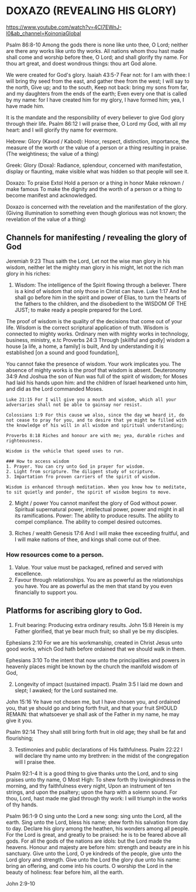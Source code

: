 # DOXAZO (REVEALING HIS GLORY)
https://www.youtube.com/watch?v=4CI7EWnJ-l0&ab_channel=KoinoniaGlobal

Psalm 86:8-10 Among the gods there is none like unto thee, O Lord; neither are there any works like unto thy works.
All nations whom thou hast made shall come and worship before thee, O Lord; and shall glorify thy name.
For thou art great, and doest wondrous things: thou art God alone.

We were created for God's glory.
  Isaiah 43:5-7 Fear not: for I am with thee: I will bring thy seed from the east, and gather thee from the west;
  I will say to the north, Give up; and to the south, Keep not back: bring my sons from far, and my daughters from the ends of the earth;
  Even every one that is called by my name: for I have created him for my glory, I have formed him; yea, I have made him.

It is the mandate and the responsibility of every believer to give God glory through their life.
  Psalm 86:12 I will praise thee, O Lord my God, with all my heart: and I will glorify thy name for evermore.

Hebrew: Glory (Kavod / Kabod): Honor, respect, distinction, importance, the measure of the worth or the value of a person or a thing resulting in praise.
(The weightiness; the value of a thing)

Greek: Glory (Doxa): Radiance, splendour, concerned with manifestation, display or flaunting, make visible what was hidden so that people will see it.

Doxazo: To praise
        Extol
        Hold a person or a thing in honor
        Make reknown / make famous
        To make the dignity and the worth of a person or a thing to become manifest and acknowledged.

Doxazo is concerned with the revelation and the manifestation of the glory.
(Giving illumination to something even though glorious was not known; the revelation of the value of a thing)

## Channels for manifesting / revealing the glory of God
Jeremiah 9:23 Thus saith the Lord, Let not the wise man glory in his wisdom, neither let the mighty man glory in his might, let not the rich man glory in his riches:

1. Wisdom: The intelligence of the Spirit flowing through a believer.
  There is a kind of wisdom that only those in Christ can have.
  Luke 1:17 And he shall go before him in the spirit and power of Elias, to turn the hearts of the fathers to the children, and the disobedient to the WISDOM OF THE JUST; to make ready a people prepared for the Lord.

  The proof of wisdom is the quality of the decisions that come out of your life.
  Wisdom is the correct scriptural application of truth.
  Wisdom is connected to mighty works. Ordinary men with mighty works in technology, business, ministry, e.tc
    Proverbs 24:3 Through [skillful and godly] wisdom a house [a life, a home, a family] is built, And by understanding it is established [on a sound and good foundation],

  You cannot fake the presence of wisdom. Your work implicates you. The absence of mighty works is the proof that wisdom is absent.
    Deuteronomy 34:9 And Joshua the son of Nun was full of the spirit of wisdom; for Moses had laid his hands upon him: and the children of Israel hearkened unto him, and did as the Lord commanded Moses.

    Luke 21:15 For I will give you a mouth and wisdom, which all your adversaries shall not be able to gainsay nor resist.

    Colossians 1:9 For this cause we also, since the day we heard it, do not cease to pray for you, and to desire that ye might be filled with the knowledge of his will in all wisdom and spiritual understanding;

    Proverbs 8:18 Riches and honour are with me; yea, durable riches and righteousness.

    Wisdom is the vehicle that speed uses to run.

    ### How to access wisdom
    1. Prayer. You can cry unto God in prayer for wisdom.
    2. Light from scripture. The diligent study of scripture.
    3. Impartation fro proven carriers of the spirit of wisdom.

    Wisdom is enhanced through meditation. When you know how to meditate, to sit quietly and ponder, the spirit of wisdom begins to move.
 
2. Might / power
  You cannot manifest the glory of God without power. Spiritual supernatural power, intellectual power, power and might in all its ramifications.
  Power: The ability to produce results.
         The ability to compel compliance.
         The ability to compel desired outcomes.

3. Riches / wealth
  Genesis 17:6 And I will make thee exceeding fruitful, and I will make nations of thee, and kings shall come out of thee.

  ### How resources come to a person.
  1. Value. Your value must be packaged, refined and served with excellence.
  2. Favour through relationships. You are as powerful as the relationships you have. You are as powerful as the men that stand by you even financially to support you.

## Platforms for ascribing glory to God.
1. Fruit bearing: Producing extra ordinary results.
  John 15:8 Herein is my Father glorified, that ye bear much fruit; so shall ye be my disciples.

  Ephesians 2:10 For we are his workmanship, created in Christ Jesus unto good works, which God hath before ordained that we should walk in them.

  Ephesians 3:10 To the intent that now unto the principalities and powers in heavenly places might be known by the church the manifold wisdom of God,

2. Longevity of impact (sustained impact).
  Psalm 3:5 I laid me down and slept; I awaked; for the Lord sustained me.

  John 15:16 Ye have not chosen me, but I have chosen you, and ordained you, that ye should go and bring forth fruit, and that your fruit SHOULD REMAIN: that whatsoever ye shall ask of the Father in my name, he may give it you.

  Psalm 92:14 They shall still bring forth fruit in old age; they shall be fat and flourishing;

3. Testimonies and public declarations of His faithfulness.
  Psalm 22:22 I will declare thy name unto my brethren: in the midst of the congregation will I praise thee.

  Psalm 92:1-4 It is a good thing to give thanks unto the Lord, and to sing praises unto thy name, O Most High:
  To shew forth thy lovingkindness in the morning, and thy faithfulness every night,
  Upon an instrument of ten strings, and upon the psaltery; upon the harp with a solemn sound.
  For thou, Lord, hast made me glad through thy work: I will triumph in the works of thy hands.

  Psalm 96:1-9 O sing unto the Lord a new song: sing unto the Lord, all the earth.
  Sing unto the Lord, bless his name; shew forth his salvation from day to day.
  Declare his glory among the heathen, his wonders among all people.
  For the Lord is great, and greatly to be praised: he is to be feared above all gods.
  For all the gods of the nations are idols: but the Lord made the heavens.
  Honour and majesty are before him: strength and beauty are in his sanctuary.
  Give unto the Lord, O ye kindreds of the people, give unto the Lord glory and strength.
  Give unto the Lord the glory due unto his name: bring an offering, and come into his courts.
  O worship the Lord in the beauty of holiness: fear before him, all the earth.

  John 2:9-10

